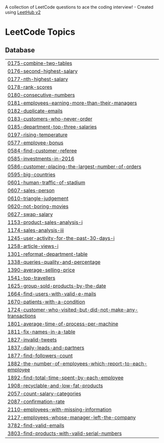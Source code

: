 A collection of LeetCode questions to ace the coding interview! - Created using [LeetHub v2](https://github.com/arunbhardwaj/LeetHub-2.0)
<!---LeetCode Topics Start-->
# LeetCode Topics
## Database
|  |
| ------- |
| [0175-combine-two-tables](https://github.com/Sahana-Chaudhary/SQL/tree/master/0175-combine-two-tables) |
| [0176-second-highest-salary](https://github.com/Sahana-Chaudhary/SQL/tree/master/0176-second-highest-salary) |
| [0177-nth-highest-salary](https://github.com/Sahana-Chaudhary/SQL/tree/master/0177-nth-highest-salary) |
| [0178-rank-scores](https://github.com/Sahana-Chaudhary/SQL/tree/master/0178-rank-scores) |
| [0180-consecutive-numbers](https://github.com/Sahana-Chaudhary/SQL/tree/master/0180-consecutive-numbers) |
| [0181-employees-earning-more-than-their-managers](https://github.com/Sahana-Chaudhary/SQL/tree/master/0181-employees-earning-more-than-their-managers) |
| [0182-duplicate-emails](https://github.com/Sahana-Chaudhary/SQL/tree/master/0182-duplicate-emails) |
| [0183-customers-who-never-order](https://github.com/Sahana-Chaudhary/SQL/tree/master/0183-customers-who-never-order) |
| [0185-department-top-three-salaries](https://github.com/Sahana-Chaudhary/SQL/tree/master/0185-department-top-three-salaries) |
| [0197-rising-temperature](https://github.com/Sahana-Chaudhary/SQL/tree/master/0197-rising-temperature) |
| [0577-employee-bonus](https://github.com/Sahana-Chaudhary/SQL/tree/master/0577-employee-bonus) |
| [0584-find-customer-referee](https://github.com/Sahana-Chaudhary/SQL/tree/master/0584-find-customer-referee) |
| [0585-investments-in-2016](https://github.com/Sahana-Chaudhary/SQL/tree/master/0585-investments-in-2016) |
| [0586-customer-placing-the-largest-number-of-orders](https://github.com/Sahana-Chaudhary/SQL/tree/master/0586-customer-placing-the-largest-number-of-orders) |
| [0595-big-countries](https://github.com/Sahana-Chaudhary/SQL/tree/master/0595-big-countries) |
| [0601-human-traffic-of-stadium](https://github.com/Sahana-Chaudhary/SQL/tree/master/0601-human-traffic-of-stadium) |
| [0607-sales-person](https://github.com/Sahana-Chaudhary/SQL/tree/master/0607-sales-person) |
| [0610-triangle-judgement](https://github.com/Sahana-Chaudhary/SQL/tree/master/0610-triangle-judgement) |
| [0620-not-boring-movies](https://github.com/Sahana-Chaudhary/SQL/tree/master/0620-not-boring-movies) |
| [0627-swap-salary](https://github.com/Sahana-Chaudhary/SQL/tree/master/0627-swap-salary) |
| [1153-product-sales-analysis-i](https://github.com/Sahana-Chaudhary/SQL/tree/master/1153-product-sales-analysis-i) |
| [1174-sales-analysis-iii](https://github.com/Sahana-Chaudhary/SQL/tree/master/1174-sales-analysis-iii) |
| [1245-user-activity-for-the-past-30-days-i](https://github.com/Sahana-Chaudhary/SQL/tree/master/1245-user-activity-for-the-past-30-days-i) |
| [1258-article-views-i](https://github.com/Sahana-Chaudhary/SQL/tree/master/1258-article-views-i) |
| [1301-reformat-department-table](https://github.com/Sahana-Chaudhary/SQL/tree/master/1301-reformat-department-table) |
| [1338-queries-quality-and-percentage](https://github.com/Sahana-Chaudhary/SQL/tree/master/1338-queries-quality-and-percentage) |
| [1390-average-selling-price](https://github.com/Sahana-Chaudhary/SQL/tree/master/1390-average-selling-price) |
| [1541-top-travellers](https://github.com/Sahana-Chaudhary/SQL/tree/master/1541-top-travellers) |
| [1625-group-sold-products-by-the-date](https://github.com/Sahana-Chaudhary/SQL/tree/master/1625-group-sold-products-by-the-date) |
| [1664-find-users-with-valid-e-mails](https://github.com/Sahana-Chaudhary/SQL/tree/master/1664-find-users-with-valid-e-mails) |
| [1670-patients-with-a-condition](https://github.com/Sahana-Chaudhary/SQL/tree/master/1670-patients-with-a-condition) |
| [1724-customer-who-visited-but-did-not-make-any-transactions](https://github.com/Sahana-Chaudhary/SQL/tree/master/1724-customer-who-visited-but-did-not-make-any-transactions) |
| [1801-average-time-of-process-per-machine](https://github.com/Sahana-Chaudhary/SQL/tree/master/1801-average-time-of-process-per-machine) |
| [1811-fix-names-in-a-table](https://github.com/Sahana-Chaudhary/SQL/tree/master/1811-fix-names-in-a-table) |
| [1827-invalid-tweets](https://github.com/Sahana-Chaudhary/SQL/tree/master/1827-invalid-tweets) |
| [1837-daily-leads-and-partners](https://github.com/Sahana-Chaudhary/SQL/tree/master/1837-daily-leads-and-partners) |
| [1877-find-followers-count](https://github.com/Sahana-Chaudhary/SQL/tree/master/1877-find-followers-count) |
| [1882-the-number-of-employees-which-report-to-each-employee](https://github.com/Sahana-Chaudhary/SQL/tree/master/1882-the-number-of-employees-which-report-to-each-employee) |
| [1892-find-total-time-spent-by-each-employee](https://github.com/Sahana-Chaudhary/SQL/tree/master/1892-find-total-time-spent-by-each-employee) |
| [1908-recyclable-and-low-fat-products](https://github.com/Sahana-Chaudhary/SQL/tree/master/1908-recyclable-and-low-fat-products) |
| [2057-count-salary-categories](https://github.com/Sahana-Chaudhary/SQL/tree/master/2057-count-salary-categories) |
| [2087-confirmation-rate](https://github.com/Sahana-Chaudhary/SQL/tree/master/2087-confirmation-rate) |
| [2110-employees-with-missing-information](https://github.com/Sahana-Chaudhary/SQL/tree/master/2110-employees-with-missing-information) |
| [2127-employees-whose-manager-left-the-company](https://github.com/Sahana-Chaudhary/SQL/tree/master/2127-employees-whose-manager-left-the-company) |
| [3782-find-valid-emails](https://github.com/Sahana-Chaudhary/SQL/tree/master/3782-find-valid-emails) |
| [3803-find-products-with-valid-serial-numbers](https://github.com/Sahana-Chaudhary/SQL/tree/master/3803-find-products-with-valid-serial-numbers) |
<!---LeetCode Topics End-->